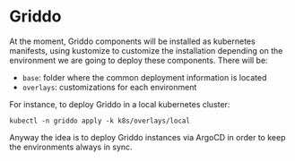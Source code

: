 # Griddo

At the moment, Griddo components will be installed as kubernetes manifests, using kustomize to customize the installation depending
on the environment we are going to deploy these components. There will be:

- `base`: folder where the common deployment information is located
- `overlays`: customizations for each environment

For instance, to deploy Griddo in a local kubernetes cluster:

```
kubectl -n griddo apply -k k8s/overlays/local
```

Anyway the idea is to deploy Griddo instances via ArgoCD in order to keep the environments always in sync.